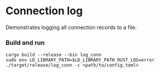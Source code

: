 # Connection log

Demonstrates logging all connection records to a file.

### Build and run
```
cargo build --release --bin log_conn
sudo env LD_LIBRARY_PATH=$LD_LIBRARY_PATH RUST_LOG=error ./target/release/log_conn -c <path/to/config.toml>
```
